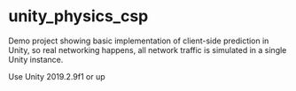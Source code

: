# unity_physics_csp

Demo project showing basic implementation of client-side prediction in Unity, so real networking happens, all network traffic is simulated in a single Unity instance.

Use Unity 2019.2.9f1 or up
